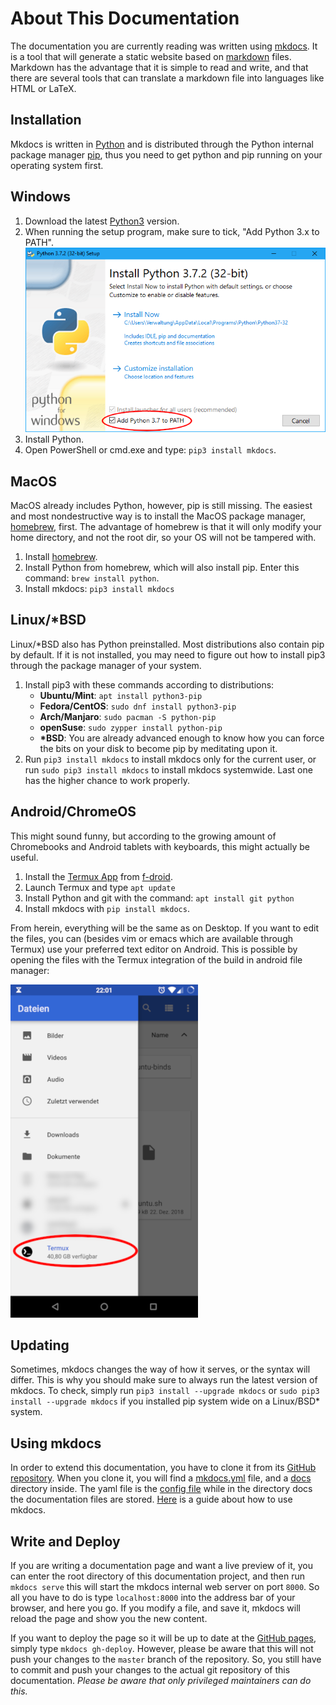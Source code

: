 # About This Documentation


The documentation you are currently reading was written using [mkdocs](https://www.mkdocs.org/). It is a tool that will generate a static website based on [markdown](https://www.markdownguide.org/) files. Markdown has the advantage that it is simple to read and write, and that there are several tools that can translate a markdown file into languages like HTML or LaTeX.

## Installation

Mkdocs is written in [Python](https://www.python.org/) and is distributed through the Python internal package manager [pip](https://pypi.org/project/pip/), thus you need to get python and pip running on your operating system first.

## Windows

1. Download the latest [Python3](https://www.python.org/downloads/windows/) version.
2. When running the setup program, make sure to tick, "Add Python 3.x to PATH".
![check_path](img/check_path.png)
3. Install Python.
4. Open PowerShell or cmd.exe and type: `pip3 install mkdocs`.

## MacOS

MacOS already includes Python, however, pip is still missing. The easiest and most nondestructive way is to install the MacOS package manager, [homebrew](https://brew.sh/index_de), first. The advantage of homebrew is that it will only modify your home directory, and not the root dir, so your OS will not be tampered with.

1. Install [homebrew](https://brew.sh/index_de).
2. Install Python from homebrew, which will also install pip. Enter this command:
`brew install python`.
3. Install mkdocs:
`pip3 install mkdocs`

## Linux/*BSD

Linux/*BSD also has Python preinstalled. Most distributions also contain pip by default. If it is not installed, you may need to figure out how to install pip3 through the package manager of your system.

1. Install pip3 with these commands according to distributions: 
    - __Ubuntu/Mint__: `apt install python3-pip`
    - __Fedora/CentOS__: `sudo dnf install python3-pip`
    - __Arch/Manjaro__: `sudo pacman -S python-pip`
    - __openSuse__: `sudo zypper install python-pip`
    - __*BSD__: You are already advanced enough to know how you can force the bits on your disk to become pip by meditating upon it.
2. Run `pip3 install mkdocs` to install mkdocs only for the current user,
or run `sudo pip3 install mkdocs` to install mkdocs systemwide. Last one has the higher chance to work properly.

## Android/ChromeOS
This might sound funny, but according to the growing amount of Chromebooks and Android tablets with keyboards, this might actually be useful.

1. Install the [Termux App](https://termux.com/) from [f-droid](https://f-droid.org/packages/com.termux/).
2. Launch Termux and type `apt update`
3. Install Python and git with the command: `apt install git python`
4. Install mkdocs with `pip install mkdocs`.

From herein, everything will be the same as on Desktop. If you want to edit the files, you can (besides vim or emacs which are available through Termux) use your preferred text editor on Android. This is possible by opening the files with the Termux integration of the build in android file manager:

![termux_files](img/termux_files.png)

## Updating
Sometimes, mkdocs changes the way of how it serves, or the syntax will differ. This is why you should make sure to always run the latest version of mkdocs. To check, simply run `pip3 install --upgrade mkdocs` or `sudo pip3 install --upgrade mkdocs` if you installed pip system wide on a Linux/BSD* system.

## Using mkdocs
In order to extend this documentation, you have to clone it from its [GitHub repository](https://github.com/TeamNewPipe/documentation). When you clone it, you will find a [mkdocs.yml](https://github.com/TeamNewPipe/documentation/blob/master/mkdocs.yml) file, and a [docs](https://github.com/TeamNewPipe/documentation/tree/master/docs) directory inside. The yaml file is the [config file](https://www.mkdocs.org/user-guide/configuration/) while in the directory docs the documentation files are stored. [Here](https://www.mkdocs.org/user-guide/writing-your-docs/) is a guide about how to use mkdocs.

## Write and Deploy
If you are writing a documentation page and want a live preview of it, you can enter the root directory of this documentation project, and then run `mkdocs serve` this will start the mkdocs internal web server on port `8000`. So all you have to do is type `localhost:8000` into the address bar of your browser, and here you go. If you modify a file, and save it, mkdocs will reload the page and show you the new content.

If you want to deploy the page so it will be up to date at the [GitHub pages](https://teamnewpipe.github.io/documentation/), simply type `mkdocs gh-deploy`. However, please be aware that this will not push your changes to the `master` branch of the repository. So, you still have to commit and push your changes to the actual git repository of this documentation. _Please be aware that only privileged maintainers can do this._


